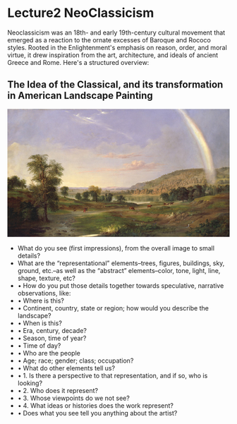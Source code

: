 # Lecture2 NeoClassicism
Neoclassicism was an 18th- and early 19th-century cultural movement that emerged as a reaction to the ornate excesses of Baroque and Rococo styles. Rooted in the Enlightenment's emphasis on reason, order, and moral virtue, it drew inspiration from the art, architecture, and ideals of ancient Greece and Rome. Here's a structured overview:
## The Idea of the Classical, and its transformation in American Landscape Painting
![Robert Duncanson, American, Landscape with Rainbow, 1859](./lecture-2.jpg "Company Logo")
 - What do you see (first impressions), from the overall image to small details?
 - What are the “representational” elements–trees, figures, buildings, sky, ground, etc.–as well as
the “abstract” elements–color, tone, light, line, shape, texture, etc?
- • How do you put those details together towards speculative, narrative observations, like:
- • Where is this?
- • Continent, country, state or region; how would you describe the landscape?
- • When is this?
- • Era, century, decade?
- • Season, time of year?
- • Time of day?
- • Who are the people
- • Age; race; gender; class; occupation?
- • What do other elements tell us?
- • 1. Is there a perspective to that representation, and if so, who is looking?
- • 2. Who does it represent?
- • 3. Whose viewpoints do we not see?
- • 4. What ideas or histories does the work represent?
- • Does what you see tell you anything about the artist?


